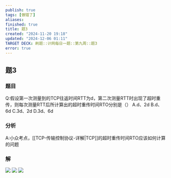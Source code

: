```yaml
---
publish: true
tags: [做错了]
aliases: 
finished: true
title: 题3
created: "2024-11-20 19:18"
updated: "2024-12-06 01:11"
TARGET DECK: 刷题::计网每日一题::第九周::题3
error: true
---
```

## 题3
### 题目
Q:假设第一次测量到的TCP往返时间RTT为d，第二次测量RTT时出现了超时重传，则每次测量RTT后所计算出的超时重传时间RTO分别是（）
A.d、2d
B.d、6d
C.3d、2d
D.3d、6d
### 分析
A:小众考点，[[TCP-传输控制协议-详解|TCP]]的超时重传时间RTO应该如何计算的问题
### 解
![](https://img.hwenyi.tech/202411290053028.webp)
![](https://img.hwenyi.tech/202411290054492.webp)
![](https://img.hwenyi.tech/202411290054584.webp)
